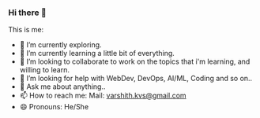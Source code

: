 ### Hi there 👋


This is me:

- 🔭 I’m currently exploring.
- 🌱 I’m currently learning a little bit of everything.
- 👯 I’m looking to collaborate to work on the topics that i'm learning, and willing to learn.
- 🤔 I’m looking for help with WebDev, DevOps, AI/ML, Coding and so on..
- 💬 Ask me about anything..
- 📫 How to reach me: Mail: varshith.kvs@gmail.com
- 😄 Pronouns: He/She
<!-- - ⚡ Fun fact:  -->
